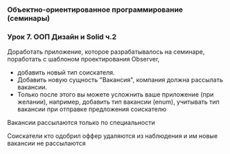 ### Объектно-ориентированное программирование (семинары)
### Урок 7. ООП Дизайн и Solid ч.2
Доработать приложение, которое разрабатывалось на семинаре, поработать с шаблоном проектирования Observer,
* добавить новый тип соискателя.
* Добавить новую сущность "Вакансия", компания должна рассылать вакансии.
* Только после этого вы можете усложнить ваше приложение (при желании), например, добавить тип вакансии (enum), учитывать тип вакансии при отправке предложения соискателю

Вакансии рассылаются только по специальности

Соискатели кто одобрил оффер удаляются из наблюдения
и им новые вакансии не рассылаются